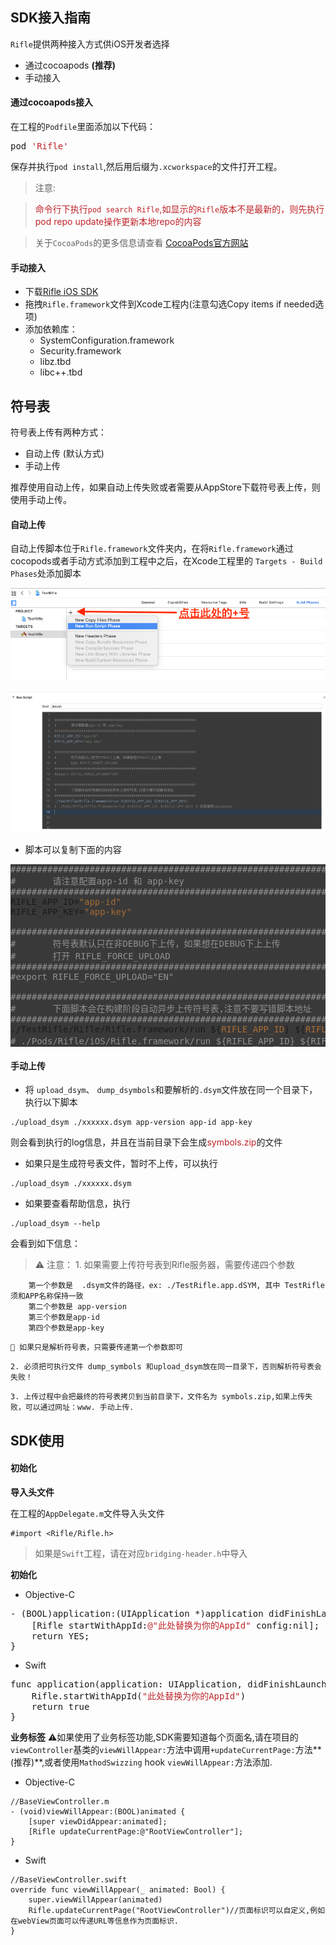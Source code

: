 

## SDK接入指南

`Rifle`提供两种接入方式供iOS开发者选择

- 通过cocoapods **(推荐)**
- 手动接入


#### 通过cocoapods接入

在工程的`Podfile`里面添加以下代码：

<pre>
pod <font color=bf242a>'Rifle'</font>
</pre>

保存并执行`pod install`,然后用后缀为`.xcworkspace`的文件打开工程。

> 注意:

> <font color=#bf242a>命令行下执行`pod search Rifle`,如显示的`Rifle`版本不是最新的，则先执行pod repo update操作更新本地repo的内容 </font>

> 关于`CocoaPods`的更多信息请查看 [CocoaPods官方网站](https://cocoapods.org)

#### 手动接入

- 下载[Rifle iOS SDK](./geng-xin-ri-zhi.md) 
- 拖拽`Rifle.framework`文件到Xcode工程内(注意勾选Copy items if needed选项)
- 添加依赖库：
	- SystemConfiguration.framework
	- Security.framework
	- libz.tbd
	- libc++.tbd

## 符号表

符号表上传有两种方式：
- 自动上传 (默认方式)
- 手动上传

推荐使用自动上传，如果自动上传失败或者需要从AppStore下载符号表上传，则使用手动上传。

#### 自动上传

自动上传脚本位于`Rifle.framework`文件夹内，在将`Rifle.framework`通过cocopods或者手动方式添加到工程中之后，在Xcode工程里的
`Targets - Build Phases`处添加脚本


![添加脚本](./images/jieru-1.png)

![脚本内容](./images/jieru-2.png)


- 脚本可以复制下面的内容


<pre style="background: #393939;">
<font color=919191>####################################################################
#       请注意配置app-id 和 app-key
####################################################################</font>
RIFLE_APP_ID=<font color=#a76b35>"app-id"</font>
RIFLE_APP_KEY=<font color=#a76b35>"app-key"</font>
<font color=919191>
####################################################################
#       符号表默认只在非DEBUG下上传，如果想在DEBUG下上上传
#       打开 RIFLE_FORCE_UPLOAD
####################################################################
#export RIFLE_FORCE_UPLOAD="EN"</font>
<font color=919191>
####################################################################
#       下面脚本会在构建阶段自动异步上传符号表,注意不要写错脚本地址
####################################################################</font>
./TestRifle/Rifle/Rifle.framework/run ${<font color=#a76b35>RIFLE_APP_ID</font>} ${<font color=#a76b35>RIFLE_APP_KEY</font>}
<font color=#919191># ./Pods/Rifle/iOS/Rifle.framework/run ${RIFLE_APP_ID} ${RIFLE_APP_KEY} # 如果使用cocoapods </font>
</pre>

#### 手动上传

- 将 `upload_dsym`、 `dump_dsymbols`和要解析的`.dsym`文件放在同一个目录下，执行以下脚本

```
./upload_dsym ./xxxxxx.dsym app-version app-id app-key
```

则会看到执行的log信息，并且在当前目录下会生成<font color=#bf242a>symbols.zip</font>的文件

- 如果只是生成符号表文件，暂时不上传，可以执行


```
./upload_dsym ./xxxxxx.dsym
```


- 如果要查看帮助信息，执行


 ```
 ./upload_dsym --help
 ```


会看到如下信息：

>  ⚠️  注意：
	1. 如果需要上传符号表到Rifle服务器，需要传递四个参数 
>
		第一个参数是  .dsym文件的路径，ex: ./TestRifle.app.dSYM, 其中 TestRifle 须和APP名称保持一致
		第二个参数是 app-version 
		第三个参数是app-id 
		第四个参数是app-key 
>
	🔹 如果只是解析符号表，只需要传递第一个参数即可 
>
	2. 必须把可执行文件 dump_symbols 和upload_dsym放在同一目录下，否则解析符号表会失败！
>
	3. 上传过程中会把最终的符号表拷贝到当前目录下，文件名为 symbols.zip,如果上传失败，可以通过网址：www. 手动上传. 






## SDK使用

#### 初始化

**导入头文件**

在工程的`AppDelegate.m`文件导入头文件


```
#import <Rifle/Rifle.h>
```

> 如果是`Swift`工程，请在对应`bridging-header.h`中导入

**初始化**

- Objective-C

<pre>
- (BOOL)application:(UIApplication *)application didFinishLaunchingWithOptions:(NSDictionary *)launchOptions {
    [Rifle startWithAppId:<font color=#bf242a>@"此处替换为你的AppId"</font> config:nil];
    return YES;
}
</pre>

- Swift

<pre>
func application(application: UIApplication, didFinishLaunchingWithOptions launchOptions: [NSObject: AnyObject]?) -> Bool {
    Rifle.startWithAppId(<font color=#bf242a>"此处替换为你的AppId"</font>)
    return true
}
</pre>


**业务标签**
⚠️如果使用了业务标签功能,SDK需要知道每个页面名,请在项目的`viewController`基类的`viewWillAppear:`方法中调用`+updateCurrentPage:`方法**(推荐)**,或者使用`MathodSwizzing` hook `viewWillAppear:`方法添加.

- Objective-C

```
//BaseViewController.m
- (void)viewWillAppear:(BOOL)animated {
    [super viewDidAppear:animated];
    [Rifle updateCurrentPage:@"RootViewController"];
}
```

- Swift

```
//BaseViewController.swift
override func viewWillAppear(_ animated: Bool) {
    super.viewWillAppear(animated)
    Rifle.updateCurrentPage("RootViewController")//页面标识可以自定义,例如在webView页面可以传递URL等信息作为页面标识.
}
```




